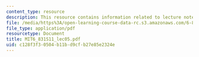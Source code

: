 ```yaml
---
content_type: resource
description: This resource contains information related to lecture notes.
file: /media/https%3A/open-learning-course-data-rc.s3.amazonaws.com/6-831-user-interface-design-and-implementation-spring-2011/c128f3f30504b11bd9cfb27e85e2324e_MIT6_831S11_lec05.pdf
file_type: application/pdf
resourcetype: Document
title: MIT6_831S11_lec05.pdf
uid: c128f3f3-0504-b11b-d9cf-b27e85e2324e
---
```

